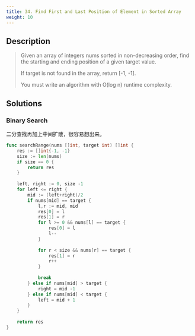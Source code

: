 ```yaml
---
title: 34. Find First and Last Position of Element in Sorted Array
weight: 10
---
```


## Description

> Given an array of integers nums sorted in non-decreasing order, find the starting and ending position of a given target value.
> 
> If target is not found in the array, return [-1, -1].
> 
> You must write an algorithm with O(log n) runtime complexity.


## Solutions

### Binary Search

二分查找再加上中间扩散，很容易想出来。

```go
func searchRange(nums []int, target int) []int {
    res := []int{-1, -1}
    size := len(nums)
    if size == 0 {
        return res
    }
    
    left, right := 0, size -1
    for left <= right {
        mid := (left+right)/2
        if nums[mid] == target {
            l,r := mid, mid
            res[0] = l
            res[1] = r
            for l >= 0 && nums[l] == target {
                res[0] = l
                l--
            }
            
            for r < size && nums[r] == target {
                res[1] = r
                r++
            }
            
            break
        } else if nums[mid] > target {
            right = mid -1
        } else if nums[mid] < target {
            left = mid + 1
        }
    }
    
    return res
}
```
